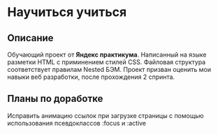 # Научиться учиться

## Описание
Обучающий проект от **Яндекс практикума**. Написанный на языке разметки HTML с приминением стилей CSS. Файловая структура соответствует правилам Nested БЭМ. Проект призван оценить мои навыки веб разработки, после прохождения 2 спринта.

## Планы по доработке
Исправить анимацию ссылок при загрузке страницы с помощью использования псевдоклассов :focus и :active

